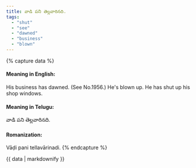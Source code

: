 ```yaml
---
title: వాడి పని తెల్లవారినది.
tags:
  - "shut"
  - "see"
  - "dawned"
  - "business"
  - "blown"
---
```


{% capture data %}
#### Meaning in English:
His business has dawned.
(See No.1956.)
He's blown up.
He has shut up his shop windows.

#### Meaning in Telugu:
వాడి పని తెల్లవారినది.

#### Romanization:
Vāḍi pani tellavārinadi.
{% endcapture %}

{{ data | markdownify }}

